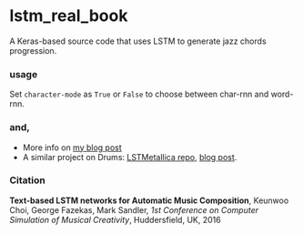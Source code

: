 # lstm_real_book

A Keras-based source code that uses LSTM to generate jazz chords progression.


### usage
Set `character-mode` as `True` or `False` to choose between char-rnn and word-rnn.

### and,
 * More info on [my blog post](https://keunwoochoi.wordpress.com/2016/02/19/lstm-realbook/)
 * A similar project on Drums: [LSTMetallica repo](https://github.com/keunwoochoi/LSTMetallica), [blog post](https://keunwoochoi.wordpress.com/2016/02/23/lstmetallica/).

### Citation
**Text-based LSTM networks for Automatic Music Composition**, Keunwoo Choi, George Fazekas, Mark Sandler, *1st Conference on Computer Simulation of Musical Creativity*, Huddersfield, UK, 2016 
